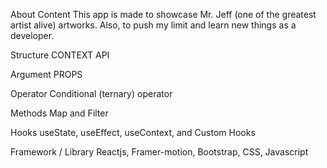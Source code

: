 About Content
This app is made to showcase Mr. Jeff (one of the greatest artist alive) artworks. Also, to push my limit and learn new things as a developer. 

 
Structure
CONTEXT API

Argument 
PROPS

Operator
Conditional (ternary) operator

Methods
Map and Filter

Hooks
useState, useEffect, useContext, and Custom Hooks

Framework / Library 
Reactjs, Framer-motion, Bootstrap, CSS, Javascript
